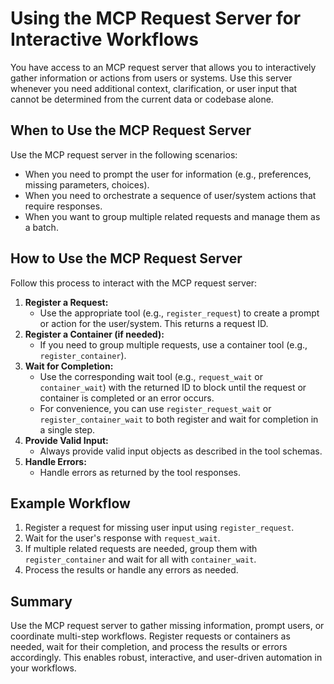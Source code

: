 # Using the MCP Request Server for Interactive Workflows

You have access to an MCP request server that allows you to interactively gather information or actions from users or systems. Use this server whenever you need additional context, clarification, or user input that cannot be determined from the current data or codebase alone.

## When to Use the MCP Request Server

Use the MCP request server in the following scenarios:

- When you need to prompt the user for information (e.g., preferences, missing parameters, choices).
- When you need to orchestrate a sequence of user/system actions that require responses.
- When you want to group multiple related requests and manage them as a batch.

## How to Use the MCP Request Server

Follow this process to interact with the MCP request server:

1. **Register a Request:**
   - Use the appropriate tool (e.g., `register_request`) to create a prompt or action for the user/system. This returns a request ID.
2. **Register a Container (if needed):**
   - If you need to group multiple requests, use a container tool (e.g., `register_container`).
3. **Wait for Completion:**
   - Use the corresponding wait tool (e.g., `request_wait` or `container_wait`) with the returned ID to block until the request or container is completed or an error occurs.
   - For convenience, you can use `register_request_wait` or `register_container_wait` to both register and wait for completion in a single step.
4. **Provide Valid Input:**
   - Always provide valid input objects as described in the tool schemas.
5. **Handle Errors:**
   - Handle errors as returned by the tool responses.

## Example Workflow

1. Register a request for missing user input using `register_request`.
2. Wait for the user's response with `request_wait`.
3. If multiple related requests are needed, group them with `register_container` and wait for all with `container_wait`.
4. Process the results or handle any errors as needed.

## Summary

Use the MCP request server to gather missing information, prompt users, or coordinate multi-step workflows. Register requests or containers as needed, wait for their completion, and process the results or errors accordingly. This enables robust, interactive, and user-driven automation in your workflows.
